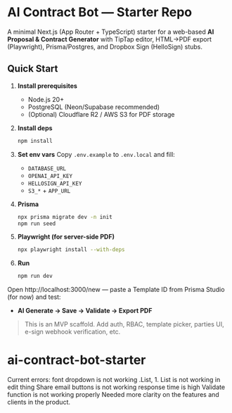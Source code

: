 # AI Contract Bot — Starter Repo

A minimal Next.js (App Router + TypeScript) starter for a web-based **AI Proposal & Contract Generator** with TipTap editor, HTML→PDF export (Playwright), Prisma/Postgres, and Dropbox Sign (HelloSign) stubs.

## Quick Start

1. **Install prerequisites**
   - Node.js 20+
   - PostgreSQL (Neon/Supabase recommended)
   - (Optional) Cloudflare R2 / AWS S3 for PDF storage

2. **Install deps**
   ```bash
   npm install
   ```

3. **Set env vars**
   Copy `.env.example` to `.env.local` and fill:
   - `DATABASE_URL`
   - `OPENAI_API_KEY`
   - `HELLOSIGN_API_KEY`
   - `S3_*` + `APP_URL`

4. **Prisma**
   ```bash
   npx prisma migrate dev -n init
   npm run seed
   ```

5. **Playwright (for server-side PDF)**
   ```bash
   npx playwright install --with-deps
   ```

6. **Run**
   ```bash
   npm run dev
   ```

Open http://localhost:3000/new — paste a Template ID from Prisma Studio (for now) and test:
- **AI Generate → Save → Validate → Export PDF**

> This is an MVP scaffold. Add auth, RBAC, template picker, parties UI, e-sign webhook verification, etc.

# ai-contract-bot-starter


Current errors:
font dropdown is not working
.List, 1. List is not working in edit thing
Share email buttons is not working
response time is high
Validate function is not working properly
Needed more clarity on the features and clients in the product.